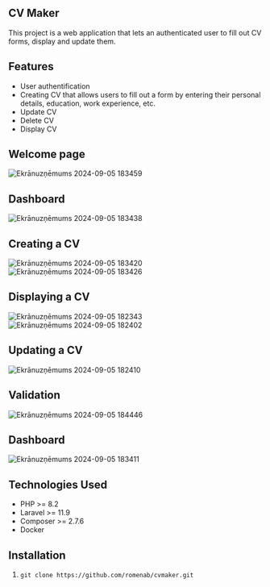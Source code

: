 ## CV Maker

This project is a web application that lets an authenticated user to fill out CV forms, display and update them. 

## Features
- User authentification
- Creating CV that allows users to fill out a form by entering their personal details, education, work experience, etc.
- Update CV
- Delete CV
- Display CV
  
## Welcome page
![Ekrānuzņēmums 2024-09-05 183459](https://github.com/user-attachments/assets/91b363b4-f082-4cb4-98b7-ee2e6b8eba14)
## Dashboard
![Ekrānuzņēmums 2024-09-05 183438](https://github.com/user-attachments/assets/e6cb5e47-ddc3-45b7-b6c5-87e060f1254d)
## Creating a CV
![Ekrānuzņēmums 2024-09-05 183420](https://github.com/user-attachments/assets/94b664b2-bbdf-4ddf-8e1c-2afd6b05cbf0)
![Ekrānuzņēmums 2024-09-05 183426](https://github.com/user-attachments/assets/7bc1747a-dc43-4fe5-aa11-4033b7d1275f)
## Displaying a CV
![Ekrānuzņēmums 2024-09-05 182343](https://github.com/user-attachments/assets/a29b9203-3e83-4a56-9a6c-0854e7c7aa1e)
![Ekrānuzņēmums 2024-09-05 182402](https://github.com/user-attachments/assets/6a2b79a1-0e41-4ff0-9c61-a2e82b7e0d11)
## Updating a CV
![Ekrānuzņēmums 2024-09-05 182410](https://github.com/user-attachments/assets/56a783ab-d045-497b-a2c5-45603aa19616)
## Validation
![Ekrānuzņēmums 2024-09-05 184446](https://github.com/user-attachments/assets/c2fe33d0-3dbf-432f-b0fd-2b521d79405e)
## Dashboard
![Ekrānuzņēmums 2024-09-05 183411](https://github.com/user-attachments/assets/f47472fa-be33-480e-81c1-963450448982)


## Technologies Used
- PHP >= 8.2
- Laravel >= 11.9
- Composer >= 2.7.6
- Docker
  
## Installation
1. `git clone https://github.com/romenab/cvmaker.git`
